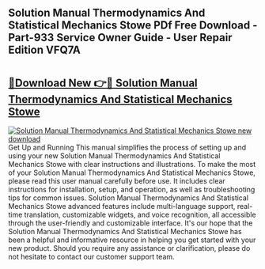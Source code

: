 ## Solution Manual Thermodynamics And Statistical Mechanics Stowe PDf Free Download - Part-933 Service Owner Guide - User Repair Edition VFQ7A

# <h2><a href="http://bc52420.oget.top/?id=Solution+Manual+Thermodynamics+And+Statistical+Mechanics+Stowe">🔗Download New 👉🔴 Solution Manual Thermodynamics And Statistical Mechanics Stowe</a></h2>

[![Solution Manual Thermodynamics And Statistical Mechanics Stowe new download](https://i.imgur.com/5g1atiW.png)](http://bc52420.oget.top/?id=Solution+Manual+Thermodynamics+And+Statistical+Mechanics+Stowe)
Get Up and Running This manual simplifies the process of setting up and using your new Solution Manual Thermodynamics And Statistical Mechanics Stowe with clear instructions and illustrations. To make the most of your Solution Manual Thermodynamics And Statistical Mechanics Stowe, please read this user manual carefully before use. It includes clear instructions for installation, setup, and operation, as well as troubleshooting tips for common issues. Solution Manual Thermodynamics And Statistical Mechanics Stowe advanced features include multi-language support, real-time translation, customizable widgets, and voice recognition, all accessible through the user-friendly and customizable interface. It's our hope that the Solution Manual Thermodynamics And Statistical Mechanics Stowe has been a helpful and informative resource in helping you get started with your new product. Should you require any assistance or clarification, please do not hesitate to contact our customer support team.
